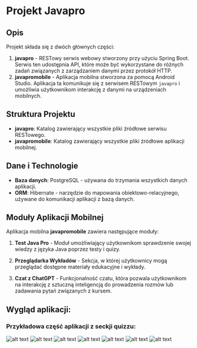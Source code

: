 # Projekt Javapro

## Opis

Projekt składa się z dwóch głównych części:

1. **javapro** - RESTowy serwis webowy stworzony przy użyciu Spring Boot. Serwis ten udostępnia API, które może być wykorzystane do różnych zadań związanych z zarządzaniem danymi przez protokół HTTP.
2. **javapromobile** - Aplikacja mobilna stworzona za pomocą Android Studio. Aplikacja ta komunikuje się z serwisem RESTowym `javapro` i umożliwia użytkownikom interakcję z danymi na urządzeniach mobilnych.

## Struktura Projektu

- **javapro**: Katalog zawierający wszystkie pliki źródłowe serwisu RESTowego.
- **javapromobile**: Katalog zawierający wszystkie pliki źródłowe aplikacji mobilnej.

## Dane i Technologie

- **Baza danych**: PostgreSQL - używana do trzymania wszystkich danych aplikacji.
- **ORM**: Hibernate - narzędzie do mapowania obiektowo-relacyjnego, używane do komunikacji aplikacji z bazą danych.

## Moduły Aplikacji Mobilnej

Aplikacja mobilna **javapromobile** zawiera następujące moduły:

1. **Test Java Pro** - Moduł umożliwiający użytkownikom sprawdzenie swojej wiedzy z języka Java poprzez testy i quizy.

2. **Przeglądarka Wykładów** - Sekcja, w której użytkownicy mogą przeglądać dostępne materiały edukacyjne i wykłady.

3. **Czat z ChatGPT** - Funkcjonalność czatu, która pozwala użytkownikom na interakcję z sztuczną inteligencją do prowadzenia rozmów lub zadawania pytań związanych z kursem.

## Wygląd aplikacji:

### Przykładowa część aplikacji z seckji quizzu:

![alt text](images/image.png)
![alt text](images/image2.png)
![alt text](images/image3.png)
![alt text](images/image4.png)
![alt text](images/image5.png)
![alt text](images/image6.png)
![alt text](images/image7.png)
